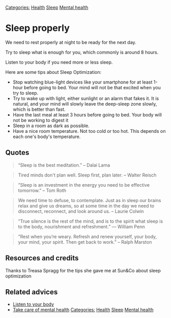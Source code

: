 [Categories:](../Categories/index.md) [Health](../Categories/Health.md) [Sleep](../Categories/Sleep.md) [Mental health](../Categories/Mental%20health.md)
# Sleep properly

We need to rest properly at night to be ready for the next day.

Try to sleep what is enough for you, which commonly is around 8 hours.

Listen to your body if you need more or less sleep.

Here are some tips about Sleep Optimization:

- Stop watching blue-light devices like your smartphone for at least 1-hour before going to bed. Your mind will not be that excited when you try to sleep.
- Try to wake up with light, either sunlight or an alarm that fakes it. It is natural, and your mind will slowly leave the deep-sleep zone slowly, which is better than fast.
- Have the last meal at least 3 hours before going to bed. Your body will not be working to digest it
- Sleep in a room as dark as possible.
- Have a nice room temperature. Not too cold or too hot. This depends on each one's body's temperature.

## Quotes

> “Sleep is the best meditation.” – Dalai Lama

> Tired minds don't plan well. Sleep first, plan later. – Walter Reisch

> ”Sleep is an investment in the energy you need to be effective tomorrow.” – Tom Roth

> We need time to defuse, to contemplate. Just as in sleep our brains relax and give us dreams, so at some time in the day we need to disconnect, reconnect, and look around us. – Laurie Colwin

> ”True silence is the rest of the mind, and is to the spirit what sleep is to the body, nourishment and refreshment.” — William Penn

> ”Rest when you’re weary. Refresh and renew yourself, your body, your mind, your spirit. Then get back to work.” – Ralph Marston

## Resources and credits

Thanks to Treasa Spragg for the tips she gave me at Sun&Co about sleep optimization

## Related advices

- [Listen to your body](../Listen%20to%20your%20body/index.md)
- [Take care of mental health](../Take%20care%20of%20mental%20health/index.md)
[Categories:](../Categories/index.md) [Health](../Categories/Health.md) [Sleep](../Categories/Sleep.md) [Mental health](../Categories/Mental%20health.md)
